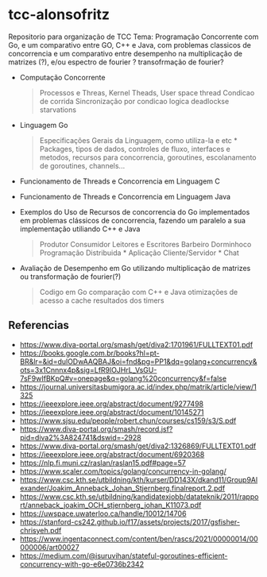 # tcc-alonsofritz
Repositorio para organização de TCC
Tema: Programação Concorrente com Go, e um comparativo entre GO, C++ e Java, com problemas classicos de concorrencia e um comparativo entre desempenho na multiplicação de matrizes (?), e/ou espectro de fourier ? transofrmação de fourier?

- Computação Concorrente
	> Processos e Threas, Kernel Theads, User space thread
	> Condicao de corrida
	> Sincronização por condicao logica
	> deadlockse starvations

- Linguagem Go
	> Especificações Gerais da Linguagem, como utiliza-la e etc
		* Packages, tipos de dados, controles de fluxo, interfaces e metodos, recursos para concorrencia, goroutines, escolanamento de goroutines, channels...

- Funcionamento de Threads e Concorrencia em Linguagem C

- Funcionamento de Threads e Concorrencia em Linguagem Java

- Exemplos do Uso de Recursos de concorrencia do Go implementados em problemas clássicos de concorrencia, fazendo um paralelo a sua implementação utiliando C++ e Java
	> Produtor Consumidor
	> Leitores e Escritores
	> Barbeiro Dorminhoco
	> Programação Distribuida
		* Aplicação Cliente/Servidor
		* Chat

- Avaliação de Desempenho em Go utilizando multiplicação de matrizes ou transformação de fourier(?)
	> Codigo em Go
	> comparação com C++ e Java
	> otimizações de acesso a cache
	> resultados dos timers

## Referencias
- https://www.diva-portal.org/smash/get/diva2:1701961/FULLTEXT01.pdf
- https://books.google.com.br/books?hl=pt-BR&lr=&id=dulODwAAQBAJ&oi=fnd&pg=PP1&dq=golang+concurrency&ots=3x1Cnnnx4p&sig=LfR9lOJHrL_VsGU-7sF9wIfBKpQ#v=onepage&q=golang%20concurrency&f=false
- https://journal.universitasbumigora.ac.id/index.php/matrik/article/view/1325
- https://ieeexplore.ieee.org/abstract/document/9277498
- https://ieeexplore.ieee.org/abstract/document/10145271
- https://www.sjsu.edu/people/robert.chun/courses/cs159/s3/S.pdf
- https://www.diva-portal.org/smash/record.jsf?pid=diva2%3A824741&dswid=-2928
- https://www.diva-portal.org/smash/get/diva2:1326869/FULLTEXT01.pdf
- https://ieeexplore.ieee.org/abstract/document/6920368
- https://nlp.fi.muni.cz/raslan/raslan15.pdf#page=57
- https://www.scaler.com/topics/golang/concurrency-in-golang/
- https://www.csc.kth.se/utbildning/kth/kurser/DD143X/dkand11/Group9Alexander/Joakim_Anneback_Johan_Stjernberg.finalreport.2.pdf
- https://www.csc.kth.se/utbildning/kandidatexjobb/datateknik/2011/rapport/anneback_joakim_OCH_stjernberg_johan_K11073.pdf
- https://uwspace.uwaterloo.ca/handle/10012/14706
- https://stanford-cs242.github.io/f17/assets/projects/2017/gsfisher-chrisyeh.pdf
- https://www.ingentaconnect.com/content/ben/rascs/2021/00000014/00000006/art00027
- https://medium.com/@isuruvihan/stateful-goroutines-efficient-concurrency-with-go-e6e0736b2342
